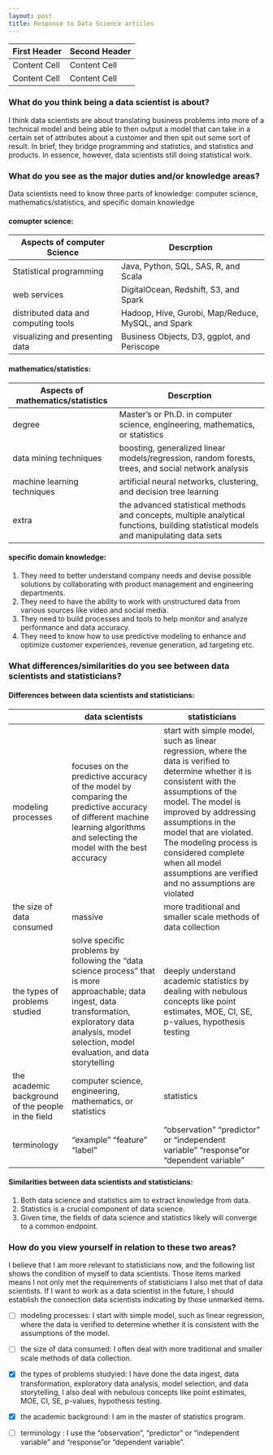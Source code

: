 ```yaml
---
layout: post
title: Response to Data Science articles 
---
```

| First Header  | Second Header |
| ------------- | ------------- |
| Content Cell  | Content Cell  |
| Content Cell  | Content Cell  |
### What do you think being a data scientist is about?  
I think data scientists are about translating business problems into more of a technical model and being able to then output a model that can take in a certain set of attributes about a customer and then spit out some sort of result. 
In brief, they bridge programming and statistics, and statistics and products. 
In essence, however, data scientists still doing statistical work.

### What do you see as the major duties and/or knowledge areas?  
Data scientists need to know three parts of knowledge: computer science, mathematics/statistics, and specific domain knowledge
#### comupter science: 
| Aspects of computer Science  | Descrption |
| ------------- | ------------- |
| Statistical programming   |  Java, Python, SQL, SAS, R, and Scala |
| web services | DigitalOcean, Redshift, S3, and Spark  |
| distributed data and computing tools  | Hadoop, Hive, Gurobi, Map/Reduce, MySQL, and Spark |
| visualizing and presenting data | Business Objects, D3, ggplot, and Periscope |
#### mathematics/statistics: 
| Aspects of mathematics/statistics  | Descrption |
| ------------- | ------------- |
| degree   | Master’s or Ph.D. in computer science, engineering, mathematics, or statistics |
| data mining techniques | boosting, generalized linear models/regression, random forests, trees, and social network analysis |
| machine learning techniques |artificial neural networks, clustering, and decision tree learning |
| extra | the advanced statistical methods and concepts, multiple analytical functions, building statistical models and manipulating data sets|
#### specific domain knowledge: 
1. They need to better understand company needs and devise possible solutions by collaborating with product management and engineering departments.
2. They need to have the ability to work with unstructured data from various sources like video and social media.
3. They need to build processes and tools to help monitor and analyze performance and data accuracy.
4. They need to know how to use predictive modeling to enhance and optimize customer experiences, revenue generation, ad targeting etc.

### What differences/similarities do you see between data scientists and statisticians?  
#### Differences between data scientists and statisticians:
|   | data scientists  | statisticians |
| ------------- | ------------- | ------------- |
|modeling processes  |focuses on the predictive accuracy of the model by comparing the predictive accuracy of different machine learning algorithms and selecting the model with the best accuracy  | start with simple model, such as linear regression, where the data is verified to determine whether it is consistent with the assumptions of the model. The model is improved by addressing assumptions in the model that are violated. The modeling process is considered complete when all model assumptions are verified and no assumptions are violated|
| the size of data consumed  | massive  |more traditional and smaller scale methods of data collection |
| the types of problems studied  | solve specific problems by following the “data science process” that is more approachable; data ingest, data transformation, exploratory data analysis, model selection, model evaluation, and data storytelling  | deeply understand academic statistics by dealing with nebulous concepts like point estimates, MOE, CI, SE, p-values, hypothesis testing  |
| the academic background of the people in the field |computer science, engineering, mathematics, or statistics  |statistics |
| terminology   |“example” “feature”  “label”   | “observation” “predictor” or “independent variable” “response”or “dependent variable”|

#### Similarities between data scientists and statisticians:
1. Both data science and statistics aim to extract knowledge from data.
2. Statistics is a crucial component of data science. 
3. Given time, the fields of data science and statistics likely will converge to a common endpoint.

### How do you view yourself in relation to these two areas?
I believe that I am more relevant to statisticians now, and the following list shows the condition of myself to data scientists. Those items marked means I not only met the requirements of statisticians I also met that of data scientists. If I want to work as a data scientist in the future, I should establish the connection data scientists indicating by those unmarked items.

- [ ] modeling processes: I start with simple model, such as linear regression, where the data is verified to determine whether it is consistent with the assumptions of the model. 
- [ ] the size of data consumed: I often deal with more traditional and smaller scale methods of data collection.
- [x] the types of problems studyied: I have done the data ingest, data transformation, exploratory data analysis, model selection, and data storytelling, I also deal with nebulous concepts like point estimates, MOE, CI, SE, p-values, hypothesis testing.
- [x] the academic background: I am in the master of statistics program.
- [ ] terminology : I use the “observation”, “predictor” or “independent variable” and “response”or “dependent variable”.

